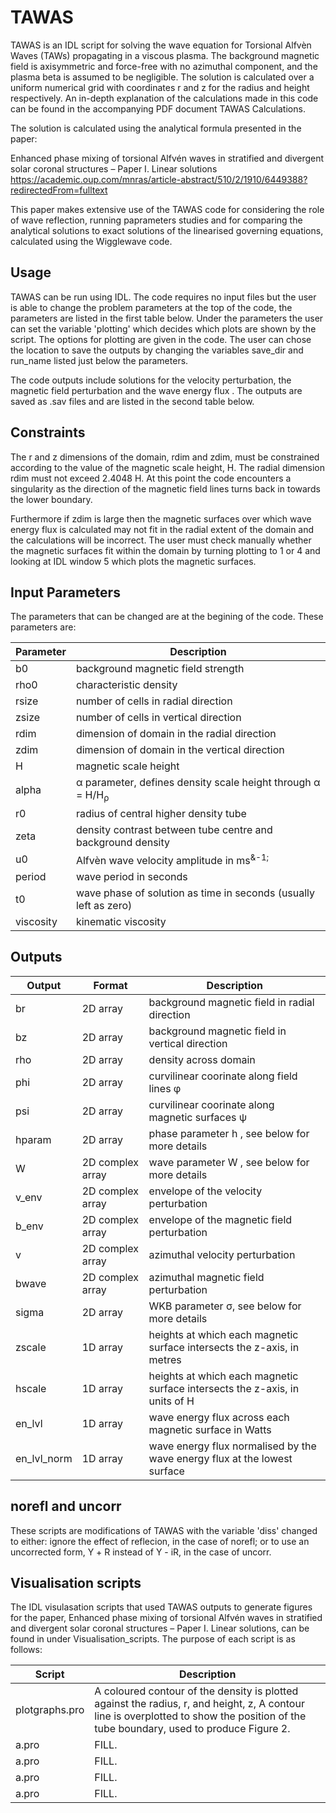 # TAWAS

TAWAS is an IDL script for solving the wave equation for Torsional Alfv&egrave;n Waves (TAWs) propagating in a viscous plasma. The background magnetic field is axisymmetric and force-free with no azimuthal component, and the plasma beta is assumed to be negligible. The solution is calculated over a uniform numerical grid with coordinates r and z for the radius and height respectively. An in-depth explanation of the calculations made in this code can be found in the accompanying PDF document TAWAS Calculations.

The solution is calculated using the analytical formula presented in the paper:

Enhanced phase mixing of torsional Alfvén waves in stratified and divergent solar coronal structures – Paper I. Linear solutions https://academic.oup.com/mnras/article-abstract/510/2/1910/6449388?redirectedFrom=fulltext 

This paper makes extensive use of the TAWAS code for considering the role of wave reflection, running paprameters studies and for comparing the analytical solutions to exact solutions of the linearised governing equations, calculated using the Wigglewave code.

## Usage

TAWAS can be run using IDL. The code requires no input files but the user is able to change the problem parameters at the top of the code, the parameters are listed in the first table below. Under the parameters the user can set the variable 'plotting' which decides which plots are shown by the script. The options for plotting are given in the code. The user can chose the location to save the outputs by changing the variables save_dir and run_name listed just below the parameters.

The code outputs include solutions for the velocity perturbation, the magnetic field perturbation and the wave energy flux . The outputs are saved as .sav files and are listed in the second table below.

## Constraints

The r and z dimensions of the domain, rdim and zdim, must be constrained according to the value of the magnetic scale height, H. The radial dimension rdim must not exceed 2.4048 H. At this point the code encounters a singularity as the direction of the magnetic field lines turns back in towards the lower boundary.

Furthermore if zdim is large then the magnetic surfaces over which wave energy flux is calculated may not fit in the radial extent of the domain and the calculations will be incorrect. The user must check manually whether the magnetic surfaces fit within the domain by turning plotting to 1 or 4 and looking at IDL window 5 which plots the magnetic surfaces.

## Input Parameters

The parameters that can be changed are at the begining of the code. These parameters are:

| Parameter | Description |
| --- | --- |
| b0     | background magnetic field strength                               |
| rho0   | characteristic density                                           |
| rsize  | number of cells in radial direction                              |
| zsize  | number of cells in vertical direction                            |
| rdim   | dimension of domain in the radial direction                      |
| zdim   | dimension of domain in the vertical direction                    |
| H      | magnetic scale height                                            |
| alpha  | &alpha; parameter, defines density scale height through 	&alpha; = H/H<sub>&rho;</sub>    |
| r0     | radius of central higher density tube                            |
| zeta   | density contrast between tube centre and background density      |
| u0     | Alfv&egrave;n wave velocity amplitude in ms<sup>&-1;</sup>       |
| period | wave period in seconds                                           |
| t0     | wave phase of solution as time in seconds (usually left as zero) |
| viscosity | kinematic viscosity |


## Outputs

| Output | Format | Description |
| --- | ----- | --- |
| br           | 2D array              | background magnetic field in radial direction        |
| bz           | 2D array              | background magnetic field in vertical direction      |
| rho          | 2D array              | density across domain                                |
| phi          | 2D array              | curvilinear coorinate along field lines &phi;        |
| psi          | 2D array              | curvilinear coorinate along magnetic surfaces &psi;        |
| hparam       | 2D array              | phase parameter h , see below for more details       |
| W            | 2D complex array      | wave parameter W , see below for more details        |
| v_env        | 2D complex array      | envelope of the velocity perturbation                |
| b_env        | 2D complex array      | envelope of the magnetic field perturbation          |
| v            | 2D complex array      | azimuthal velocity perturbation                      |
| bwave        | 2D complex array      | azimuthal magnetic field perturbation                |
| sigma        | 2D array              | WKB parameter &sigma;, see below for more details    |
| zscale       | 1D array              | heights at which each magnetic surface intersects the z-axis, in metres       |
| hscale       | 1D array              | heights at which each magnetic surface intersects the z-axis, in units of H   |
| en_lvl       | 1D array              | wave energy flux across each magnetic surface in Watts                        |
| en_lvl_norm  | 1D array              | wave energy flux normalised by the wave energy flux at the lowest surface     |

## norefl and uncorr

These scripts are modifications of TAWAS with the variable 'diss' changed to either: ignore the effect of reflecion, in the case of norefl; or to use an uncorrected form, &Upsilon; + R instead of  &Upsilon; - iR,  in the case of uncorr.

## Visualisation scripts

The IDL visulasation scripts that used TAWAS outputs to generate figures for the paper, Enhanced phase mixing of torsional Alfvén waves in stratified and divergent solar coronal structures – Paper I. Linear solutions, can be found in under Visualisation_scripts. The purpose of each script is as follows:

| Script | Description |
| --- | --- |
| plotgraphs.pro | A coloured contour of the density is plotted against the radius, r, and height, z,  A contour line is overplotted to show the position of the tube boundary, used to produce Figure 2. |
| a.pro | FILL. |
| a.pro | FILL. |
| a.pro | FILL. |
| a.pro | FILL. |
